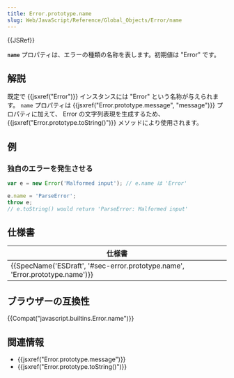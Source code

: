```yaml
---
title: Error.prototype.name
slug: Web/JavaScript/Reference/Global_Objects/Error/name
---
```

{{JSRef}}

**`name`** プロパティは、エラーの種類の名称を表します。初期値は "Error" です。

## 解説

既定で {{jsxref("Error")}} インスタンスには "Error" という名称が与えられます。 `name` プロパティは {{jsxref("Error.prototype.message", "message")}} プロパティに加えて、 Error の文字列表現を生成するため、{{jsxref("Error.prototype.toString()")}} メソッドにより使用されます。

## 例

### 独自のエラーを発生させる

```js
var e = new Error('Malformed input'); // e.name は 'Error'

e.name = 'ParseError';
throw e;
// e.toString() would return 'ParseError: Malformed input'
```

## 仕様書

| 仕様書                                                                                               |
| ---------------------------------------------------------------------------------------------------- |
| {{SpecName('ESDraft', '#sec-error.prototype.name', 'Error.prototype.name')}} |

## ブラウザーの互換性

{{Compat("javascript.builtins.Error.name")}}

## 関連情報

- {{jsxref("Error.prototype.message")}}
- {{jsxref("Error.prototype.toString()")}}
